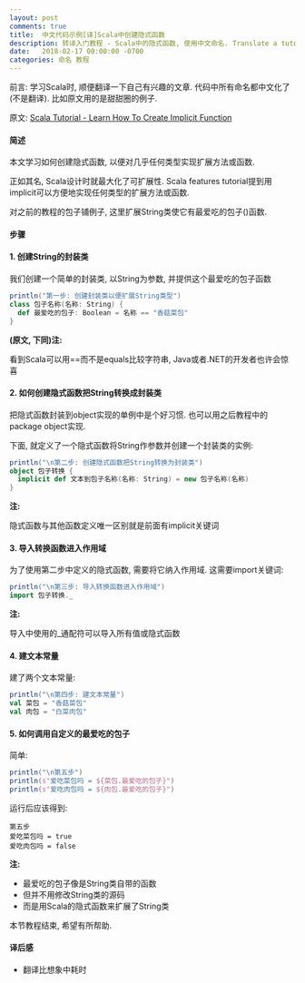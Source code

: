 ```yaml
---
layout: post
comments: true
title:  中文代码示例[译]Scala中创建隐式函数
description: 转译入门教程 - Scala中的隐式函数, 使用中文命名. Translate a tutorial of creating implicit functions in Scala, naming identifiers in Chinese.
date:   2018-02-17 00:00:00 -0700
categories: 命名 教程
---
```


前言: 学习Scala时, 顺便翻译一下自己有兴趣的文章. 代码中所有命名都中文化了(不是翻译). 比如原文用的是甜甜圈的例子.

原文: [Scala Tutorial - Learn How To Create Implicit Function](http://allaboutscala.com/tutorials/chapter-3-beginner-tutorial-using-functions-scala/scala-tutorial-learn-create-implicit-function/)

#### 简述

本文学习如何创建隐式函数, 以便对几乎任何类型实现扩展方法或函数.

正如其名, Scala设计时就最大化了可扩展性. Scala features tutorial提到用implicit可以方便地实现任何类型的扩展方法或函数.

对之前的教程的包子铺例子, 这里扩展String类使它有最爱吃的包子()函数.

#### 步骤
#### 1. 创建String的封装类

我们创建一个简单的封装类, 以String为参数, 并提供这个最爱吃的包子函数
```scala
println("第一步: 创建封装类以便扩展String类型")
class 包子名称(名称: String) {
  def 最爱吃的包子: Boolean = 名称 == "香菇菜包"
}
```
**(原文, 下同)注:**

看到Scala可以用==而不是equals比较字符串, Java或者.NET的开发者也许会惊喜
#### 2. 如何创建隐式函数把String转换成封装类

把隐式函数封装到object实现的单例中是个好习惯. 也可以用之后教程中的package object实现.

下面, 就定义了一个隐式函数将String作参数并创建一个封装类的实例:
```scala
println("\n第二步: 创建隐式函数把String转换为封装类")
object 包子转换 {
  implicit def 文本到包子名称(名称: String) = new 包子名称(名称)
}
```
**注:**

隐式函数与其他函数定义唯一区别就是前面有implicit关键词
#### 3. 导入转换函数进入作用域

为了使用第二步中定义的隐式函数, 需要将它纳入作用域. 这需要import关键词:
```scala
println("\n第三步: 导入转换函数进入作用域")
import 包子转换._
```
**注:**

导入中使用的_通配符可以导入所有值或隐式函数
#### 4. 建文本常量

建了两个文本常量:
```scala
println("\n第四步: 建文本常量")
val 菜包 = "香菇菜包"
val 肉包 = "白菜肉包"
```
#### 5. 如何调用自定义的最爱吃的包子

简单:
```scala
println("\n第五步")
println(s"爱吃菜包吗 = ${菜包.最爱吃的包子}")
println(s"爱吃肉包吗 = ${肉包.最爱吃的包子}")
```
运行后应该得到:
```
第五步
爱吃菜包吗 = true
爱吃肉包吗 = false
```
**注:**
- 最爱吃的包子像是String类自带的函数
- 但并不用修改String类的源码
- 而是用Scala的隐式函数来扩展了String类

本节教程结束, 希望有所帮助.

#### 译后感

- 翻译比想象中耗时